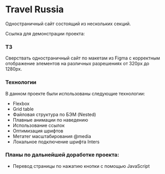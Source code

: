 # Travel Russia
Одностраничный сайт состоящий из нескольких секций.

Ссылка для демонстрации проекта:

### ТЗ
Сверствать одностраничный сайт по макетам из Figma с корректным отображение элементов на различных разрешениях от 320px до 1280px.

### Технологии
В данном проекте были использованы следующие технологии:
* Flexbox
* Grid table
* Файловая структура по БЭМ (Nested)
* Плавные анимации по наведению
* Использование ссылок
* Оптимизация шрифтов
* Метатег масштабирования @media
* Локальное подключение шрифта Inters

### Планы по дальнейшей доработке проекта:
* Перевод страницы по нажатию кнопки с помощью JavaScript